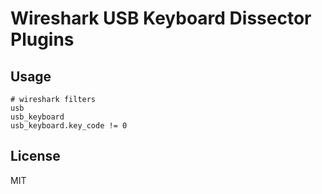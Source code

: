 # Wireshark USB Keyboard Dissector Plugins


## Usage

```
# wireshark filters
usb
usb_keyboard
usb_keyboard.key_code != 0
```

## License

MIT
